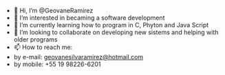 - 👋 Hi, I’m @GeovaneRamirez
- 👀 I’m interested in becaming a software development
- 🌱 I’m currently learning how to program in C, Phyton and Java Script
- 💞️ I’m looking to collaborate on developing new sistems and helping with older programs
- 📫 How to reach me:
-   by e-mail: geovanesilvaramirez@hotmail.com
-   by mobile: +55 19 98226-6201
